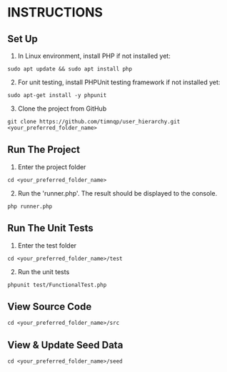 # INSTRUCTIONS

## Set Up

1. In Linux environment, install PHP if not installed yet:

```
sudo apt update && sudo apt install php
```

2. For unit testing, install PHPUnit testing framework if not installed yet:

```
sudo apt-get install -y phpunit
```

3. Clone the project from GitHub

```
git clone https://github.com/timnqp/user_hierarchy.git <your_preferred_folder_name>
```

## Run The Project

1. Enter the project folder

```
cd <your_preferred_folder_name>
```

2. Run the 'runner.php'. The result should be displayed to the console.

```
php runner.php
```

## Run The Unit Tests

1. Enter the test folder

```
cd <your_preferred_folder_name>/test
```

2. Run the unit tests

```
phpunit test/FunctionalTest.php
```

## View Source Code

```
cd <your_preferred_folder_name>/src
```

## View & Update Seed Data

```
cd <your_preferred_folder_name>/seed
```
